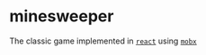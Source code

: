 # minesweeper

The classic game implemented in [`react`](https://reactjs.org) using [`mobx`](https://mobx.js.org)
